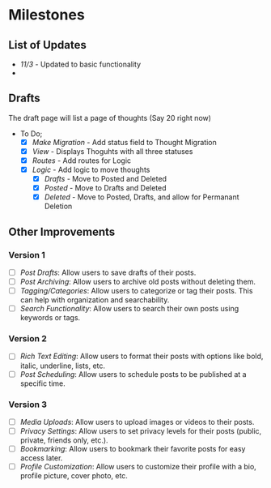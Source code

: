 # Milestones

## List of Updates
- *11/3* - Updated to basic functionality
-

## Drafts
The draft page will list a page of thoughts (Say 20 right now)

- To Do;
  - [x] *Make Migration* - Add status field to Thought Migration 
  - [x] *View* - Displays Thoguhts with all three statuses
  - [x] *Routes* - Add routes for Logic 
  - [x] *Logic* - Add logic to move thoughts
    - [x] *Drafts* - Move to Posted and Deleted
    - [x] *Posted* - Move to Drafts and Deleted
    - [x] *Deleted* - Move to Posted, Drafts, and allow for Permanant Deletion
  
## Other Improvements

### Version 1
- [ ] *Post Drafts*: Allow users to save drafts of their posts.
- [ ] *Post Archiving*: Allow users to archive old posts without deleting them.
- [ ] *Tagging/Categories*: Allow users to categorize or tag their posts. This can help with organization and searchability.
- [ ] *Search Functionality*: Allow users to search their own posts using keywords or tags.

### Version 2
- [ ] *Rich Text Editing*: Allow users to format their posts with options like bold, italic, underline, lists, etc.
- [ ] *Post Scheduling*: Allow users to schedule posts to be published at a specific time.

### Version 3
- [ ] *Media Uploads*: Allow users to upload images or videos to their posts.
- [ ] *Privacy Settings*: Allow users to set privacy levels for their posts (public, private, friends only, etc.).
- [ ] *Bookmarking*: Allow users to bookmark their favorite posts for easy access later.
- [ ] *Profile Customization*: Allow users to customize their profile with a bio, profile picture, cover photo, etc.
